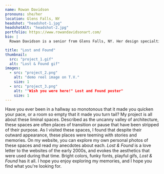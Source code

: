 ```yaml
---
name: Rowan Davidson
pronouns: she/her
location: Glens Falls, NY
headshot: "headshot-1.jpg"
headshotAlt: "headshot-2.jpg"
portfolio: https://www.rowandavidsonart.com/
bio: |
  Rowan Davidson is a senior from Glens Falls, NY. Her design specialties include branding, ideation, and web design, all of which can be seen in her thesis project. She draws inspiration from her past and present experiences, and always keeps an eye out for media to collage. In her spare time, Rowan enjoys playing video games with friends and going on long walks with family. 

title: "Lost and Found"
thumbnail:
  src: "project_1.gif"
  alt: "Lost & Found gif"
images:
  - src: "project_2.png"
    alt: "demo reel image on T.V."
    size: 1
  - src: "project_3.png"
    alt: ""Wish you were here!" Lost and Found poster"
    size: 1
---
```


Have you ever been in a hallway so monotonous that it made you quicken your pace, or a room so empty that it made you turn tail? My project is all about these liminal spaces. Described as the uncanny valley of architecture, these spaces are often places of transition or pause that have been stripped of their purpose. As I visited these spaces, I found that despite their outward appearance, these places were teeming with stories and memories. On my website, you can explore my own personal photos of these spaces and read my anecdotes about each. _Lost & Found_ is a love letter to the websites of the early 2000s, and evokes the aesthetics that were used during that time. Bright colors, funky fonts, playful gifs, _Lost & Found_ has it all. I hope you enjoy exploring my memories, and I hope you find what you're looking for.
